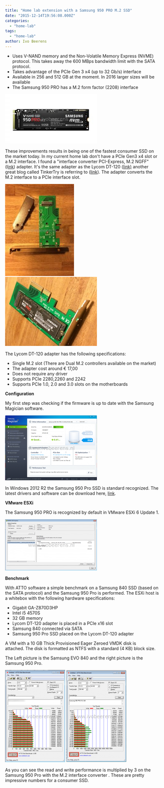 ```yaml
---
title: "Home lab extension with a Samsung 950 PRO M.2 SSD"
date: "2015-12-14T19:56:08.000Z"
categories: 
  - "home-lab"
tags: 
  - "home-lab"
author: Ivo Beerens
---
```


- Uses V-NAND memory and the Non-Volatile Memory Express (NVME) protocol. This takes away the 600 MBps bandwidth limit with the SATA protocol.
- Takes advantage of the PCIe Gen 3 x4 (up to 32 Gb/s) interface
- Available in 256 and 512 GB at the moment. In 2016 larger sizes will be available
- The Samsung 950 PRO has a M.2 form factor (2208) interface

[![_1Samsung](images/1Samsung-300x160.jpg)](images/1Samsung.jpg)

These improvements results in being one of the fastest consumer SSD on the market today. In my current home lab don't have a PCIe Gen3 x4 slot or a M.2 interface. I found a "interface converter PCI-Express, M.2 NGFF" (l[ink](https://www.conrad.nl/nl/interface-converter-pci-express-m2-ngff-1192250.html)) adapter. It's the same adapter as the Lycom DT-120 ([link)](http://www.lycom.com.tw/DT-120.htm) another great blog called TinkerTry is referring to ([link](https://tinkertry.com/how-to-install-a-2nd-samsung-950-pro-m2-nvme-on-superserver)). The adapter converts the M.2 interface to a PCIe interface slot.

[![IMG_8197](images/IMG_8197-225x300.jpg)](images/IMG_8197.jpg) [![IMG_8075](images/IMG_8075-e1449752582302-300x225.jpg)](https://www.ivobeerens.nl/wp-content/uploads/2015/12/IMG_8075-e1449752582302.jpg)

The Lycom DT-120 adapter has the following specifications:

- Single M.2 slot (There are Dual M.2 controllers available on the market)
- The adapter cost around € 17,00
- Does not require any driver
- Supports PCIe 2280,2260 and 2242
- Supports PCIe 1.0, 2.0 and 3.0 slots on the motherboards

**Configuration** 

My first step was checking if the firmware is up to date with the Samsung Magician software.

[![SamsungMagician](images/SamsungMagician-300x212.png)](images/SamsungMagician.png)

In Windows 2012 R2 the Samsung 950 Pro SSD is standard recognized. The latest drivers and software can be download here, [link](http://www.samsung.com/global/business/semiconductor/minisite/SSD/global/html/support/downloads.html).

**VMware ESXi**

The Samsung 950 PRO is recognized by default in VMware ESXi 6 Update 1.

[![esxi](images/esxi-300x167.png)](images/esxi.png)

**Benchmark**

With ATTO software a simple benchmark on a Samsung 840 SSD (based on the SATA protocol) and the Samsung 950 Pro is performed. The ESXi host is a whitebox with the following hardware specifications:

- Gigabit GA-Z870D3HP
- Intel i5 4570S
- 32 GB memory
- Lycom DT-120 adapter is placed in a PCIe x16 slot
- Samsung 840 connected via SATA
- Samsung 950 Pro SSD placed on the Lycom DT-120 adapter

A VM with a 10 GB Thick Provisioned Eager Zeroed VMDK disk is attached. The disk is formatted as NTFS with a standard (4 KB) block size.

The Left picture is the Samsung EVO 840 and the right picture is the Samsung 950 Pro.

[![samsung840-evo-512gb](images/samsung840-evo-512gb-1-196x300.png)](images/samsung840-evo-512gb-1.png) [![atto Z870D3HP](images/atto-Z870D3HP-196x300.png)](https://www.ivobeerens.nl/wp-content/uploads/2015/12/atto-Z870D3HP.png)

As you can see the read and write performance is multiplied by 3 on the Samsung 950 Pro with the M.2 interface converter . These are pretty impressive numbers for a consumer SSD.



